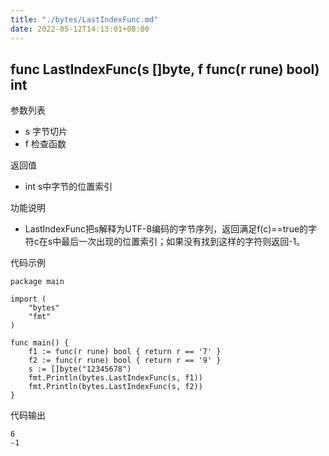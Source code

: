 ```yaml
---
title: "./bytes/LastIndexFunc.md"
date: 2022-05-12T14:13:01+08:00
---
```

## func LastIndexFunc(s []byte, f func(r rune) bool) int

参数列表

- s 字节切片
- f 检查函数

返回值

- int s中字节的位置索引

功能说明

- LastIndexFunc把s解释为UTF-8编码的字节序列，返回满足f(c)==true的字符c在s中最后一次出现的位置索引；如果没有找到这样的字符则返回-1。

代码示例

	package main

	import (
		"bytes"
		"fmt"
	)

	func main() {
		f1 := func(r rune) bool { return r == '7' }
		f2 := func(r rune) bool { return r == '9' }
		s := []byte("12345678")
		fmt.Println(bytes.LastIndexFunc(s, f1))
		fmt.Println(bytes.LastIndexFunc(s, f2))
	}

代码输出

	6
	-1
